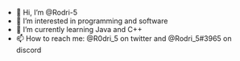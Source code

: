 - 👋 Hi, I’m @Rodri-5
- 👀 I’m interested in programming and software
- 🌱 I’m currently learning Java and C++
- 📫 How to reach me: @R0dri_5 on twitter and @Rodri_5#3965 on discord

<!---
Rodri-5/Rodri-5 is a ✨ special ✨ repository because its `README.md` (this file) appears on your GitHub profile.
You can click the Preview link to take a look at your changes.
--->
